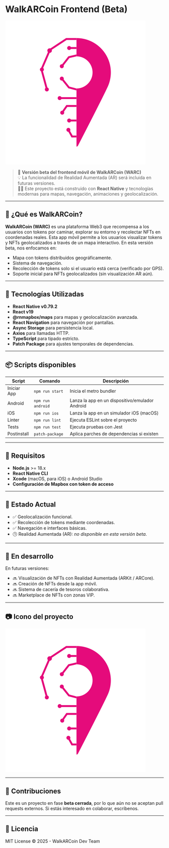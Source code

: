 # WalkARCoin Frontend (Beta)

![WARC Logo](https://github.com/MDKMauricioKlainbard/warc/blob/main/frontend/assets/logo-warc.png)

> 🧪 **Versión beta del frontend móvil de WalkARCoin (WARC)**  
> 💡 La funcionalidad de Realidad Aumentada (AR) será incluida en futuras versiones.  
> 🧑‍💻 Este proyecto está construido con **React Native** y tecnologías modernas para mapas, navegación, animaciones y geolocalización.

---

## 📱 ¿Qué es WalkARCoin?

**WalkARCoin (WARC)** es una plataforma Web3 que recompensa a los usuarios con tokens por caminar, explorar su entorno y recolectar NFTs en coordenadas reales. Esta app móvil permite a los usuarios visualizar tokens y NFTs geolocalizados a través de un mapa interactivo. En esta versión beta, nos enfocamos en:

- Mapa con tokens distribuidos geográficamente.
- Sistema de navegación.
- Recolección de tokens solo si el usuario está cerca (verificado por GPS).
- Soporte inicial para NFTs geolocalizados (sin visualización AR aún).

---

## 🚀 Tecnologías Utilizadas

- **React Native v0.79.2**
- **React v19**
- **@rnmapbox/maps** para mapas y geolocalización avanzada.
- **React Navigation** para navegación por pantallas.
- **Async Storage** para persistencia local.
- **Axios** para llamadas HTTP.
- **TypeScript** para tipado estricto.
- **Patch Package** para ajustes temporales de dependencias.

---

## 📦 Scripts disponibles

| Script         | Comando                         | Descripción                                  |
|----------------|----------------------------------|----------------------------------------------|
| Iniciar App    | `npm run start`                  | Inicia el metro bundler                      |
| Android        | `npm run android`                | Lanza la app en un dispositivo/emulador Android |
| iOS            | `npm run ios`                    | Lanza la app en un simulador iOS (macOS)     |
| Linter         | `npm run lint`                   | Ejecuta ESLint sobre el proyecto             |
| Tests          | `npm run test`                   | Ejecuta pruebas con Jest                     |
| Postinstall    | `patch-package`                  | Aplica parches de dependencias si existen    |

---

## 🔧 Requisitos

- **Node.js** >= 18.x
- **React Native CLI**
- **Xcode** (macOS, para iOS) o Android Studio
- **Configuración de Mapbox con token de acceso**

---

## 📌 Estado Actual

- ✅ Geolocalización funcional.
- ✅ Recolección de tokens mediante coordenadas.
- ✅ Navegación e interfaces básicas.
- 🕒 Realidad Aumentada (AR): *no disponible en esta versión beta*.

---

## 🧪 En desarrollo

En futuras versiones:

- 🔜 Visualización de NFTs con Realidad Aumentada (ARKit / ARCore).
- 🔜 Creación de NFTs desde la app móvil.
- 🔜 Sistema de cacería de tesoros colaborativa.
- 🔜 Marketplace de NFTs con zonas VIP.

---

## 📷 Icono del proyecto

![Logo](https://github.com/MDKMauricioKlainbard/warc/blob/main/frontend/assets/logo-warc.png)

---

## 🤝 Contribuciones

Este es un proyecto en fase **beta cerrada**, por lo que aún no se aceptan pull requests externos. Si estás interesado en colaborar, escríbenos.

---

## 📄 Licencia

MIT License © 2025 - WalkARCoin Dev Team

